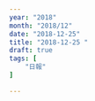 ```yaml
---
year: "2018"
month: "2018/12"
date: "2018-12-25"
title: "2018-12-25 "
draft: true
tags: [
    "日報"
]

---
```


